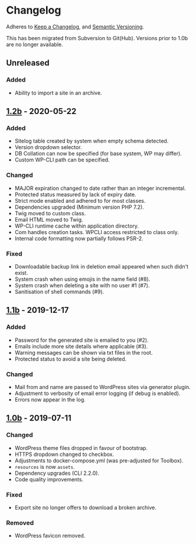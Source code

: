 # Changelog
Adheres to [Keep a Changelog][KC], and [Semantic Versioning][SV].

This has been migrated from Subversion to Git(Hub). Versions prior to 1.0b are
no longer available.

## Unreleased
### Added
- Ability to import a site in an archive.

## [1.2b] - 2020-05-22
### Added
- Sitelog table created by system when empty schema detected.
- Version dropdown selector.
- DB Collation can now be specified (for base system, WP may differ).
- Custom WP-CLI path can be specified.

### Changed
- MAJOR expiration changed to date rather than an integer incremental.
- Protected status measured by lack of expiry date.
- Strict mode enabled and adhered to for most classes.
- Dependencies upgraded (Minimum version PHP 7.2).
- Twig moved to custom class.
- Email HTML moved to Twig.
- WP-CLI runtime cache within application directory.
- Com handles creation tasks. WPCLI access restricted to class only.
- Internal code formatting now partially follows PSR-2.

### Fixed
- Downloadable backup link in deletion email appeared when such didn't exist.
- System crash when using emojis in the name field (#8).
- System crash when deleting a site with no user #1 (#7).
- Sanitisation of shell commands (#9).

## [1.1b] - 2019-12-17
### Added
- Password for the generated site is emailed to you (#2).
- Emails include more site details where applicable (#3).
- Warning messages can be shown via txt files in the root.
- Protected status to avoid a site being deleted.

### Changed
- Mail from and name are passed to WordPress sites via generator plugin.
- Adjustment to verbosity of email error logging (if debug is enabled).
- Errors now appear in the log.

## [1.0b] - 2019-07-11
### Changed
- WordPress theme files dropped in favour of bootstrap.
- HTTPS dropdown changed to checkbox.
- Adjustments to docker-compose.yml (was pre-adjusted for Toolbox).
- `resources` is now `assets`.
- Dependency upgrades (CLI 2.2.0).
- Code quality improvements.

### Fixed
- Export site no longer offers to download a broken archive.

### Removed
- WordPress favicon removed.

[KC]:   https://keepachangelog.com/en/1.0.0/
[SV]:   https://semver.org/spec/v2.0.0.html
[1.0b]: https://github.com/bredigital/wordpress-generator/releases/tag/1.0b
[1.1b]: https://github.com/bredigital/wordpress-generator/releases/tag/1.1b
[1.2b]: https://github.com/bredigital/wordpress-generator/releases/tag/1.2b
